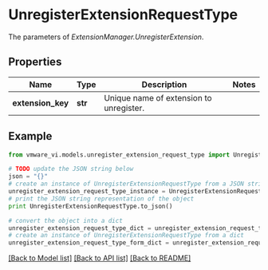 # UnregisterExtensionRequestType

The parameters of *ExtensionManager.UnregisterExtension*. 

## Properties
Name | Type | Description | Notes
------------ | ------------- | ------------- | -------------
**extension_key** | **str** | Unique name of extension to unregister.  | 

## Example

```python
from vmware_vi.models.unregister_extension_request_type import UnregisterExtensionRequestType

# TODO update the JSON string below
json = "{}"
# create an instance of UnregisterExtensionRequestType from a JSON string
unregister_extension_request_type_instance = UnregisterExtensionRequestType.from_json(json)
# print the JSON string representation of the object
print UnregisterExtensionRequestType.to_json()

# convert the object into a dict
unregister_extension_request_type_dict = unregister_extension_request_type_instance.to_dict()
# create an instance of UnregisterExtensionRequestType from a dict
unregister_extension_request_type_form_dict = unregister_extension_request_type.from_dict(unregister_extension_request_type_dict)
```
[[Back to Model list]](../README.md#documentation-for-models) [[Back to API list]](../README.md#documentation-for-api-endpoints) [[Back to README]](../README.md)


